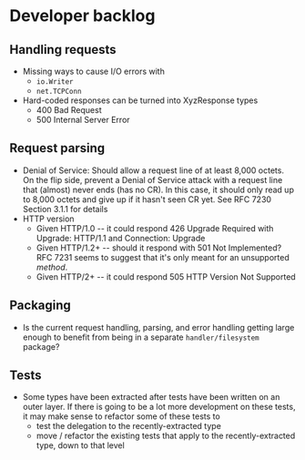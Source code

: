 # Developer backlog

## Handling requests

* Missing ways to cause I/O errors with
  * `io.Writer`
  * `net.TCPConn`
* Hard-coded responses can be turned into XyzResponse types
  * 400 Bad Request
  * 500 Internal Server Error


## Request parsing

* Denial of Service: Should allow a request line of at least 8,000 octets.  On the flip side, prevent a
  Denial of Service attack with a request line that (almost) never ends (has no CR).
  In this case, it should only read up to 8,000 octets and give up if it hasn't seen CR yet.
  See RFC 7230 Section 3.1.1 for details
* HTTP version
  * Given HTTP/1.0 -- it could respond 426 Upgrade Required with Upgrade: HTTP/1.1 and Connection: Upgrade
  * Given HTTP/1.2+ -- should it respond with 501 Not Implemented?
    RFC 7231 seems to suggest that it's only meant for an unsupported _method_.
  * Given HTTP/2+ -- it could respond 505 HTTP Version Not Supported


## Packaging

* Is the current request handling, parsing, and error handling getting large enough to benefit from being in a separate
  `handler/filesystem` package?


## Tests

* Some types have been extracted after tests have been written on an outer layer.  If there is going to be a lot more
  development on these tests, it may make sense to refactor some of these tests to
  * test the delegation to the recently-extracted type
  * move / refactor the existing tests that apply to the recently-extracted type, down to that level
